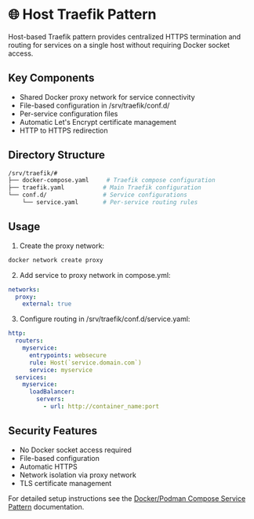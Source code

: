 # 🌐 Host Traefik Pattern

Host-based Traefik pattern provides centralized HTTPS termination and routing for services on a single host without requiring Docker socket access.

## Key Components

- Shared Docker proxy network for service connectivity
- File-based configuration in /srv/traefik/conf.d/
- Per-service configuration files
- Automatic Let's Encrypt certificate management
- HTTP to HTTPS redirection

## Directory Structure

```bash
/srv/traefik/#
├── docker-compose.yaml     # Traefik compose configuration
├── traefik.yaml           # Main Traefik configuration
└── conf.d/                # Service configurations
    └── service.yaml       # Per-service routing rules
```

## Usage

1. Create the proxy network:
```bash
docker network create proxy
```

2. Add service to proxy network in compose.yml:
```yaml
networks:
  proxy:
    external: true
```

3. Configure routing in /srv/traefik/conf.d/service.yaml:
```yaml
http:
  routers:
    myservice:
      entrypoints: websecure
      rule: Host(`service.domain.com`)
      service: myservice
  services:
    myservice:
      loadBalancer:
        servers:
          - url: http://container_name:port
```

## Security Features

- No Docker socket access required
- File-based configuration
- Automatic HTTPS
- Network isolation via proxy network
- TLS certificate management

For detailed setup instructions see the [Docker/Podman Compose Service Pattern](./compose-service.md) documentation.
